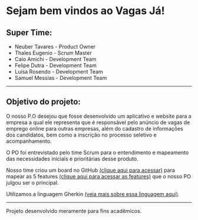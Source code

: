 # Sejam bem vindos ao Vagas Já!
## Super Time:

- Neuber Tavares - Product Owner
- Thales Eugenio - Scrum Master
- Caio Amichi - Development Team
- Felipe Dutra - Development Team
- Luísa Rosendo - Development Team
- Samuel Messias - Development Team

---

## Objetivo do projeto:
O nosso P.O desejou que fosse desenvolvido um aplicativo e website para a empresa a qual ele representa que é responsável pelo anúncio de vagas de emprego online para outras empresas, além do cadastro de informações dos candidatos, bem como a inscrição no processo seletivo e acompanhamento.

O PO foi entrevistado pelo time Scrum para o entendimento e mapeamento das necessidades iniciais e prioritárias desse produto.

Nosso time criou um board no GitHub [(clique aqui para acessar)](https://github.com/orgs/VagasJa/projects/1) para mapear as 5 features [(clique aqui para acessar as features)](https://github.com/VagasJa/mainfeatures) que o nosso PO julgou ser o principal.

Utilizamos a linguagem Gherkin [(veja mais sobre essa linguagem aqui)](https://cucumber.io/docs/gherkin/).

---

Projeto desenvolvido meramente para fins acadêmicos.
